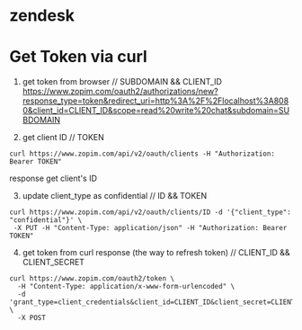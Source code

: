 # zendesk


# Get Token via curl

1. get token from browser // SUBDOMAIN && CLIENT_ID
https://www.zopim.com/oauth2/authorizations/new?response_type=token&redirect_uri=http%3A%2F%2Flocalhost%3A8080&client_id=CLIENT_ID&scope=read%20write%20chat&subdomain=SUBDOMAIN

2. get client ID  // TOKEN

```
curl https://www.zopim.com/api/v2/oauth/clients -H "Authorization: Bearer TOKEN"
```
   response get client's ID

3. update client_type as confidential // ID && TOKEN

```
curl https://www.zopim.com/api/v2/oauth/clients/ID -d '{"client_type": "confidential"}' \
 -X PUT -H "Content-Type: application/json" -H "Authorization: Bearer TOKEN"
 ```

4. get token from curl response (the way to refresh token) // CLIENT_ID && CLIENT_SECRET
```
curl https://www.zopim.com/oauth2/token \
  -H "Content-Type: application/x-www-form-urlencoded" \
  -d 'grant_type=client_credentials&client_id=CLIENT_ID&client_secret=CLIENT_SECRET' \
  -X POST
 ```
